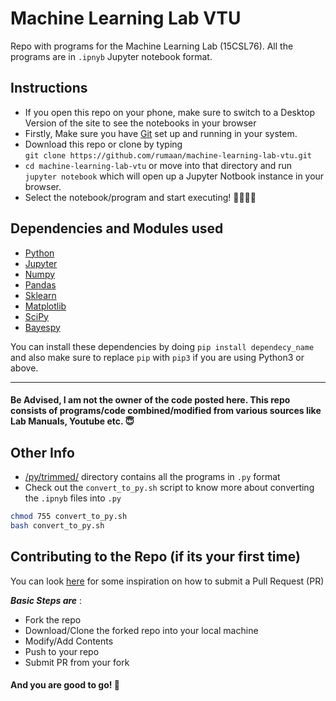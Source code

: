 # Machine Learning Lab VTU
Repo with programs for the Machine Learning Lab (15CSL76). All the programs are in `.ipnyb` Jupyter notebook format.

## Instructions
- If you open this repo on your phone, make sure to switch to a Desktop Version of the site to see the notebooks in your browser
- Firstly, Make sure you have [Git](https://git-scm.com) set up and running in your system.
- Download this repo or clone by typing <br>
  `git clone https://github.com/rumaan/machine-learning-lab-vtu.git`
- `cd machine-learning-lab-vtu` or move into that directory and run `jupyter notebook` which will open up a Jupyter Notbook instance in your browser.
- Select the notebook/program and start executing! 👨‍💻👩‍💻


## Dependencies and Modules used
- [Python](https://www.python.org)
- [Jupyter](http://jupyter.org)
- [Numpy](http://www.numpy.org)
- [Pandas](https://pandas.pydata.org)
- [Sklearn](http://scikit-learn.org/stable/)
- [Matplotlib](https://www.matplotlib.org)
- [SciPy](https://www.scipy.org)
- [Bayespy](http://www.bayespy.org)

You can install these dependencies by doing `pip install dependecy_name` and also make sure to replace `pip` with `pip3` if you are using Python3 or above.
<br>

---

#### Be Advised, I am not the owner of the code posted here. This repo consists of programs/code combined/modified from various sources like Lab Manuals, Youtube etc. 😇

## Other Info
- [/py/trimmed/](https://github.com/rumaan/machine-learning-lab-vtu/tree/master/py/trimmed) directory contains all the programs in `.py` format
- Check out the `convert_to_py.sh` script to know more about converting the `.ipnyb` files into `.py`
```sh
chmod 755 convert_to_py.sh
bash convert_to_py.sh
```

## Contributing to the Repo (if its your first time)
You can look [here](https://gitme.js.org) for some inspiration on how to submit a Pull Request (PR)
<br>

__*Basic Steps are*__ :
- Fork the repo
- Download/Clone the forked repo into your local machine
- Modify/Add Contents
- Push to your repo
- Submit PR from your fork
#### And you are good to go! 🎉
